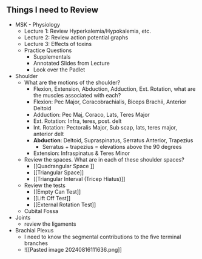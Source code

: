 
## Things I need to Review
- MSK - Physiology 
	- Lecture 1: Review Hyperkalemia/Hypokalemia, etc. 
	- Lecture 2: Review action potential graphs
	- Lecture 3: Effects of toxins
	- Practice Questions
		- Supplementals 
		- Annotated Slides from Lecture
		- Look over the Padlet
- Shoulder
	- What are the motions of the shoulder?
		- Flexion, Extension, Abduction, Adduction, Ext. Rotation, what are the muscles associated with each?
		- Flexion: Pec Major, Coracobrachialis, Biceps Brachii, Anterior Deltoid
		- Adduction: Pec Maj, Coraco, Lats, Teres Major 
		- Ext. Rotation: Infra, teres, post. delt
		- Int. Rotation: Pectoralis Major, Sub scap, lats, teres major, anterior delt 
		- **Abduction**: Deltoid, Supraspinatus, Serratus Anterior, Trapezius
			- Serratus + trapezius = elevations above the 90 degrees 
		- Extension: Infraspinatus & Teres Minor
	- Review the spaces. What are in each of these shoulder spaces?
		- [[Quadrangular Space ]]
		- [[Triangular Space]]
		- [[Triangular Interval (Tricep Hiatus)]]
	- Review the tests
		- [[Empty Can Test]]
		- [[Lift Off Test]]
		- [[External Rotation Test]]
	- Cubital  Fossa
- Joints
	- review the ligaments
- Brachial Plexus
	- I need to know the segmental contributions to the five terminal branches
	- ![[Pasted image 20240816111636.png]]